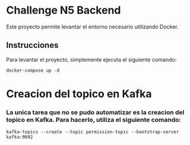 # Challenge N5 Backend

Este proyecto permite levantar el entorno necesario utilizando Docker.

## Instrucciones

Para levantar el proyecto, simplemente ejecuta el siguiente comando:

```
docker-compose up -d
```
# Creacion del topico en Kafka            
### La unica tarea que no se pudo automatizar es la creacion del topico en Kafka. Para hacerlo, utiliza el siguiente comando:
```
kafka-topics --create --topic permission-topic --bootstrap-server kafka:9092
```
